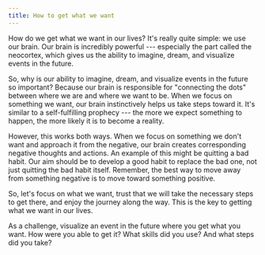 ```yaml
---
title: How to get what we want
---
```


How do we get what we want in our lives? It's really quite simple: we use our brain. Our brain is incredibly powerful --- especially the part called the neocortex, which gives us the ability to imagine, dream, and visualize events in the future.

So, why is our ability to imagine, dream, and visualize events in the future so important? Because our brain is responsible for "connecting the dots" between where we are and where we want to be. When we focus on something we want, our brain instinctively helps us take steps toward it. It's similar to a self-fulfilling prophecy --- the more we expect something to happen, the more likely it is to become a reality.

However, this works both ways. When we focus on something we don't want and approach it from the negative, our brain creates corresponding negative thoughts and actions. An example of this might be quitting a bad habit. Our aim should be to develop a good habit to replace the bad one, not just quitting the bad habit itself. Remember, the best way to move away from something negative is to move toward something positive.

So, let's focus on what we want, trust that we will take the necessary steps to get there, and enjoy the journey along the way. This is the key to getting what we want in our lives.

As a challenge, visualize an event in the future where you get what you want. How were you able to get it? What skills did you use? And what steps did you take?
